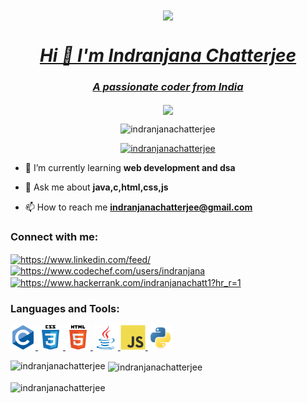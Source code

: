 <div align="center" width=100% >
   
   <img align="center"  width=60%  src="https://www.autoitscript.com/forum/uploads/monthly_2020_03/tech.gif.7449db47191b0e32967887c117908b3c.gif">
   

   </div>
<h1 align="center"  > <i> <b> <u> 
   Hi 👋 I'm  Indranjana  Chatterjee 
  </u> </b> </i> </h1>
<h3 align="center"  ><i> <u> A passionate coder from India </u> </i> </h3>
<div align="center" width=100% >
   
   <img align="center"  width=40%  src="https://cdna.artstation.com/p/assets/images/images/042/631/286/original/bryan-rodriguez-belchibia-1-rightspeed.gif?1635037562">
   

   </div>
   
<p align="center"> <img src="https://komarev.com/ghpvc/?username=indranjanachatterjee&label=Profile%20views&color=0e75b6&style=flat" alt="indranjanachatterjee" /> </p>

<div align="center"><p align="center"> <a href="https://github.com/ryo-ma/github-profile-trophy"><img src="https://github-profile-trophy.vercel.app/?username=indranjanachatterjee&theme=matrix" alt="indranjanachatterjee" /></a> </p></div>

- 🌱 I’m currently learning **web development and dsa**

- 💬 Ask me about **java,c,html,css,js**

- 📫 How to reach me **indranjanachatterjee@gmail.com**

<h3 align="left">Connect with me:</h3>
<p align="left">
<a href="https://linkedin.com/in/https://www.linkedin.com/feed/" target="blank"><img align="center" src="https://raw.githubusercontent.com/rahuldkjain/github-profile-readme-generator/master/src/images/icons/Social/linked-in-alt.svg" alt="https://www.linkedin.com/feed/" height="30" width="40" /></a>
<a href="https://www.codechef.com/users/https://www.codechef.com/users/indranjana" target="blank"><img align="center" src="https://cdn.jsdelivr.net/npm/simple-icons@3.1.0/icons/codechef.svg" alt="https://www.codechef.com/users/indranjana" height="30" width="40" /></a>
<a href="https://www.hackerrank.com/https://www.hackerrank.com/indranjanachatt1?hr_r=1" target="blank"><img align="center" src="https://raw.githubusercontent.com/rahuldkjain/github-profile-readme-generator/master/src/images/icons/Social/hackerrank.svg" alt="https://www.hackerrank.com/indranjanachatt1?hr_r=1" height="30" width="40" /></a>
</p>

<h3 align="left">Languages and Tools:</h3>
<p align="left"> <a href="https://www.cprogramming.com/" target="_blank" rel="noreferrer"> <img src="https://raw.githubusercontent.com/devicons/devicon/master/icons/c/c-original.svg" alt="c" width="40" height="40"/> </a> <a href="https://www.w3schools.com/css/" target="_blank" rel="noreferrer"> <img src="https://raw.githubusercontent.com/devicons/devicon/master/icons/css3/css3-original-wordmark.svg" alt="css3" width="40" height="40"/> </a> <a href="https://www.w3.org/html/" target="_blank" rel="noreferrer"> <img src="https://raw.githubusercontent.com/devicons/devicon/master/icons/html5/html5-original-wordmark.svg" alt="html5" width="40" height="40"/> </a> <a href="https://www.java.com" target="_blank" rel="noreferrer"> <img src="https://raw.githubusercontent.com/devicons/devicon/master/icons/java/java-original.svg" alt="java" width="40" height="40"/> </a> <a href="https://developer.mozilla.org/en-US/docs/Web/JavaScript" target="_blank" rel="noreferrer"> <img src="https://raw.githubusercontent.com/devicons/devicon/master/icons/javascript/javascript-original.svg" alt="javascript" width="40" height="40"/> </a> <a href="https://www.python.org" target="_blank" rel="noreferrer"> <img src="https://raw.githubusercontent.com/devicons/devicon/master/icons/python/python-original.svg" alt="python" width="40" height="40"/> </a> </p>
<p><img align="left" src="https://github-readme-stats.vercel.app/api/top-langs?username=indranjanachatterjee&show_icons=true&locale=en&layout=compact&theme=dark" alt="indranjanachatterjee" /></p>


<p>&nbsp;<img align="center" src="https://github-readme-stats.vercel.app/api?username=indranjanachatterjee&show_icons=true&locale=en&theme=dark" alt="indranjanachatterjee" /></p>

<p><img align="center" src="https://github-readme-streak-stats.herokuapp.com/?user=indranjanachatterjee&theme=dark" alt="indranjanachatterjee" /></p>
